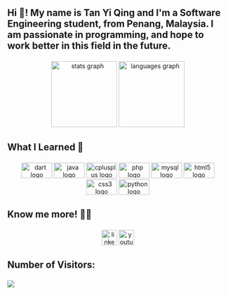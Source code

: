 <h2 align="left">Hi 👋! My name is Tan Yi Qing and I'm a Software Engineering student, from Penang, Malaysia. I am passionate in programming, and hope to work better in this field in the future.</h2>

###

<div align="center">
  <img src="https://github-readme-stats.vercel.app/api?hide_title=false&hide_rank=false&show_icons=true&include_all_commits=true&count_private=true&disable_animations=false&theme=dracula&locale=en&hide_border=false&username=TanYiQing" height="150" alt="stats graph"  />
  <img src="https://github-readme-stats.vercel.app/api/top-langs?locale=en&hide_title=false&layout=compact&card_width=320&langs_count=5&theme=dracula&hide_border=false&username=TanYiQing" height="150" alt="languages graph"  />
</div>

###

<h2 align="left">What I Learned 🤖</h2>

###

<div align="center">
  <img src="https://cdn.jsdelivr.net/gh/devicons/devicon/icons/dart/dart-original.svg" height="35" width="70" alt="dart logo"  />
  <img src="https://cdn.jsdelivr.net/gh/devicons/devicon/icons/java/java-original.svg" height="35" width="70" alt="java logo"  />
  <img src="https://cdn.jsdelivr.net/gh/devicons/devicon/icons/cplusplus/cplusplus-original.svg" height="35" width="70" alt="cplusplus logo"  />
  <img src="https://cdn.jsdelivr.net/gh/devicons/devicon/icons/php/php-original.svg" height="35" width="70" alt="php logo"  />
  <img src="https://cdn.jsdelivr.net/gh/devicons/devicon/icons/mysql/mysql-original.svg" height="35" width="70" alt="mysql logo"  />
  <img src="https://cdn.jsdelivr.net/gh/devicons/devicon/icons/html5/html5-original.svg" height="35" width="70" alt="html5 logo"  />
  <img src="https://cdn.jsdelivr.net/gh/devicons/devicon/icons/css3/css3-original.svg" height="35" width="70" alt="css3 logo"  />
  <img src="https://cdn.jsdelivr.net/gh/devicons/devicon/icons/python/python-original.svg" height="35" width="70" alt="python logo"  />
</div>

###

<h2 align="left">Know me more! 🤜🤛</h2>

###

<div align="center">
  <a href="https://www.linkedin.com/in/tan-yi-qing-130a06209/"><img src="https://img.shields.io/static/v1?message=LinkedIn&logo=linkedin&label=&color=0077B5&logoColor=white&labelColor=&style=for-the-badge" height="35" alt="linkedin logo"  /></a>
  <a href="https://www.youtube.com/channel/UC9rA1qbvDxBB8GvhlnB_3WA"><img src="https://img.shields.io/static/v1?message=Youtube&logo=youtube&label=&color=FF0000&logoColor=white&labelColor=&style=for-the-badge" height="35" alt="youtube logo"  /></a>
</div>

###

<h2 align="left">Number of Visitors:</h2>

###

<div align="left">
  <img src="https://profile-counter.glitch.me/TanYiQing/count.svg?"  />
</div>

###
